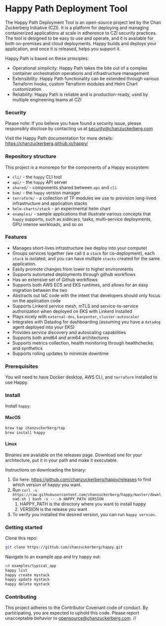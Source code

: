 # Happy Path Deployment Tool


The Happy Path Deployment Tool is an open-source project led by the Chan Zuckerberg Initiative (CZI). It is a platform for deploying and managing containerized applications at scale in adherence to CZI security practices. The tool is designed to be easy to use and operate, and it is available for both on-premises and cloud deployments. Happy builds and deploys your application, and once it is released, helps you support it.

Happy Path is based on these principles:

* Operational simplicity: Happy Path takes the bite out of a complex container orchestration operations and infrastructure management
* Extensibility: Happy Path functionality can be extended through various Terraform hooks, custom Terraform modules and Helm Chart customization
* Reliability: Happy Path is reliable and is production-ready, used by multiple engineering teams at CZI

### Security

Please note: If you believe you have found a security issue, please responsibly disclose by contacting us at security@chanzuckerberg.com

Visit the Happy Path documentation for more details: https://chanzuckerberg.github.io/happy/

### Repository structure

This project is a monorepo for the components of a Happy ecosystem:
* `cli/` - the `happy` CLI tool
* `api/` - the `happy` API server
* `shared/` - components shared between `api` and `cli`
* `hvm/` - the `happy` version manager
* `terraform/` - a collection of TF modules we use to provision long-lived infrastructure and application stacks
* `helm-charts/stack` - an experimental helm chart
* `examples/` - sample applications that illustrate various concepts that `happy` supports, such as sidecars, tasks, multi-service deployments, GPU intense workloads, and so on


### Features
* Manages short-lives infrastructure (we deploy into your compute)
* Groups services together (we call it a `stack` for co-deployment), each `stack` is isolated, and you can have multiple `stacks` created for the same application.
* Easily promote changes from lower to higher environments
* Supports automated deployments through github workflows
* Has an extensive set of Github workflows
* Supports both AWS ECS and EKS runtimes, and allows for an easy migration between the two
* Abstracts out IaC code with the intent that developers should only focus on the application code
* Supports Linkerd service mesh, mTLS and service-to-service authorization when deployed on EKS with Linkerd installed
* Plays nicely with `external-dns`, `karpenter`, `cluster-autoscaler`
* Integrates with Datadog for dashboarding (assuming you have a `datadog` agent deployed into your EKS)
* Provides service discovery and autoscaling capabilities
* Supports both amd64 and arm64 architectures
* Supports metrics collection, health monitoring through healthchecks, and synthetics
* Supports rolling updates to minimize downtime

### Prerequisites

You will need to have Docker desktop, AWS CLI, and `terraform` installed to use Happy.

### Install

Install `happy`:

#### MacOS
```sh
brew tap chanzuckerberg/tap
brew install happy
```

#### Linux

Binaries are available on the releases page. Download one for your architecture, put it in your path and make it executable.

Instructions on downloading the binary:

1. Go here: <https://github.com/chanzuckerberg/happy/releases> to find which version of happy you want.
2. Run `curl -s https://raw.githubusercontent.com/chanzuckerberg/happy/master/download.sh | bash -s -- -b HAPPY_PATH VERSION`
   1. HAPPY_PATH is the directory where you want to install happy
   2. VERSION is the release you want
3. To verify you installed the desired version, you can run `happy version`.


### Getting started

Clone this repo: 
```sh
git clone https://github.com/chanzuckerberg/happy.git
```

Navigate to an example app and try happy out:
```sh
cd examples/typical_app
happy list
happy create mystack
happy update mystack
happy delete mystack
```

### Contributing

This project adheres to the Contributor Covenant code of conduct. By participating, you are expected to uphold this code. Please report unacceptable behavior to opensource@chanzuckerberg.com.
//
